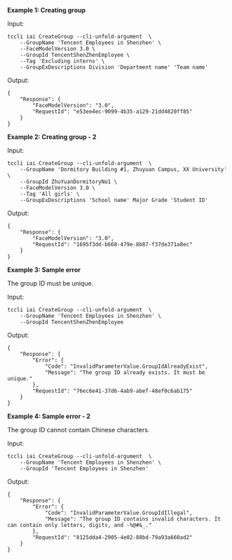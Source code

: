 **Example 1: Creating group**



Input: 

```
tccli iai CreateGroup --cli-unfold-argument  \
    --GroupName 'Tencent Employees in Shenzhen' \
    --FaceModelVersion 3.0 \
    --GroupId TencentShenZhenEmployee \
    --Tag 'Excluding interns' \
    --GroupExDescriptions Division 'Department name' 'Team name'
```

Output: 
```
{
    "Response": {
        "FaceModelVersion": "3.0",
        "RequestId": "e53ee4ec-9099-4b35-a129-21dd4820ff85"
    }
}
```

**Example 2: Creating group - 2**



Input: 

```
tccli iai CreateGroup --cli-unfold-argument  \
    --GroupName 'Dormitory Building #1, Zhuyuan Campus, XX University' \
    --GroupId ZhuYuanDormitoryNo1 \
    --FaceModelVersion 3.0 \
    --Tag 'All girls' \
    --GroupExDescriptions 'School name' Major Grade 'Student ID'
```

Output: 
```
{
    "Response": {
        "FaceModelVersion": "3.0",
        "RequestId": "1695f3dd-b668-479e-8b87-f37de371a8ec"
    }
}
```

**Example 3: Sample error**

The group ID must be unique.

Input: 

```
tccli iai CreateGroup --cli-unfold-argument  \
    --GroupName 'Tencent Employees in Shenzhen' \
    --GroupId TencentShenZhenEmployee
```

Output: 
```
{
    "Response": {
        "Error": {
            "Code": "InvalidParameterValue.GroupIdAlreadyExist",
            "Message": "The group ID already exists. It must be unique."
        },
        "RequestId": "76ec6e41-37d6-4ab9-abef-48ef0c6ab175"
    }
}
```

**Example 4: Sample error - 2**

The group ID cannot contain Chinese characters.

Input: 

```
tccli iai CreateGroup --cli-unfold-argument  \
    --GroupName 'Tencent Employees in Shenzhen' \
    --GroupId 'Tencent Employees in Shenzhen'
```

Output: 
```
{
    "Response": {
        "Error": {
            "Code": "InvalidParameterValue.GroupIdIllegal",
            "Message": "The group ID contains invalid characters. It can contain only letters, digits, and -%@#&_."
        },
        "RequestId": "8125dda4-2905-4e02-88bd-79a93a660ad2"
    }
}
```

